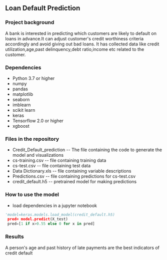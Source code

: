 ## Loan Default Prediction

### Project background
A bank is interested in predicting which customers are likely to default on loans in advance.It can adjust customer's credit worthiness criteria accordingly and avoid giving out bad loans. It has collected data like credit utilization,age,past delinquency,debt ratio,income etc related to the customer. 

### Dependencies
+ Python 3.7 or higher
+ numpy
+ pandas 
+ matplotlib
+ seaborn
+ imblearn
+ scikit learn
+ keras
+ Tensorflow 2.0 or higher
+ xgboost


### Files in the repository
+ Credit_Default_prediction -- The file containing the code to generate the model and visualizations
+ cs-training.csv -- file containing training data
+ cs-test.csv  -- file containing test data
+ Data Dictionary.xls -- file containing variable descriptions
+ Predictions.csv -- file containing predictions for cs-test.csv
+ credit_default.h5 -- pretrained model for making predictions

### How to use the model
+ load dependencies in a jupyter notebook 
```python 
'model=keras.models.load_model(credit_default.h5)  
 pred= model.predict(X_test) 
 pred=[1 if x>0.55 else 0 for x in pred]
 ```



### Results
A person's age and past history of late payments are the best indicators of credit default